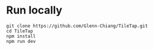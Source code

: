 # Run locally
```
git clone https://github.com/Glenn-Chiang/TileTap.git
cd TileTap
npm install
npm run dev
```
